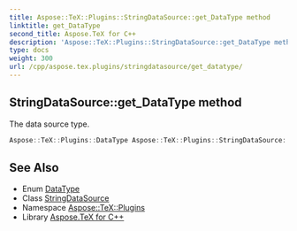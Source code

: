 ```yaml
---
title: Aspose::TeX::Plugins::StringDataSource::get_DataType method
linktitle: get_DataType
second_title: Aspose.TeX for C++
description: 'Aspose::TeX::Plugins::StringDataSource::get_DataType method. The data source type in C++.'
type: docs
weight: 300
url: /cpp/aspose.tex.plugins/stringdatasource/get_datatype/
---
```

## StringDataSource::get_DataType method


The data source type.

```cpp
Aspose::TeX::Plugins::DataType Aspose::TeX::Plugins::StringDataSource::get_DataType() override
```

## See Also

* Enum [DataType](../../datatype/)
* Class [StringDataSource](../)
* Namespace [Aspose::TeX::Plugins](../../)
* Library [Aspose.TeX for C++](../../../)
